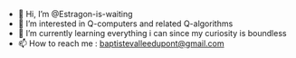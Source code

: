 - 👋 Hi, I’m @Estragon-is-waiting
- 👀 I’m interested in Q-computers and related Q-algorithms
- 🌱 I’m currently learning everything i can since my curiosity is boundless
- 📫 How to reach me : baptistevalleedupont@gmail.com


